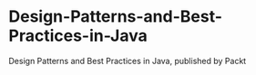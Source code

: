 # Design-Patterns-and-Best-Practices-in-Java
Design Patterns and Best Practices in Java, published by Packt
